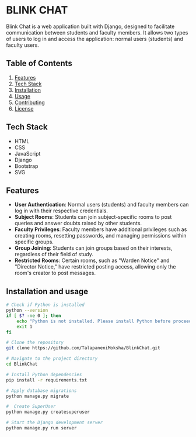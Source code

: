 # BLINK CHAT

Blink Chat is a web application built with Django, designed to facilitate communication between students and faculty members. It allows two types of users to log in and access the application: normal users (students) and faculty users.

## Table of Contents

1. [Features](#features)
2. [Tech Stack](#tech-stack)
3. [Installation](#installation)
4. [Usage](#usage)
5. [Contributing](#contributing)
6. [License](#license)

## Tech Stack

- HTML
- CSS
- JavaScript
- Django
- Bootstrap
- SVG

## Features

- **User Authentication**: Normal users (students) and faculty members can log in with their respective credentials.
- **Subject Rooms**: Students can join subject-specific rooms to post queries and answer doubts raised by other students.
- **Faculty Privileges**: Faculty members have additional privileges such as creating rooms, resetting passwords, and managing permissions within specific groups.
- **Group Joining**: Students can join groups based on their interests, regardless of their field of study.
- **Restricted Rooms**: Certain rooms, such as "Warden Notice" and "Director Notice," have restricted posting access, allowing only the room's creator to post messages.

## Installation and usage

```bash
# Check if Python is installed
python --version
if [ $? -ne 0 ]; then
    echo "Python is not installed. Please install Python before proceeding."
    exit 1
fi

# Clone the repository
git clone https://github.com/TalapaneniMoksha/BlinkChat.git

# Navigate to the project directory
cd BlinkChat

# Install Python dependencies
pip install -r requirements.txt

# Apply database migrations
python manage.py migrate

#  Create SuperUser
python manage.py createsuperuser

# Start the Django development server
python manage.py run server

